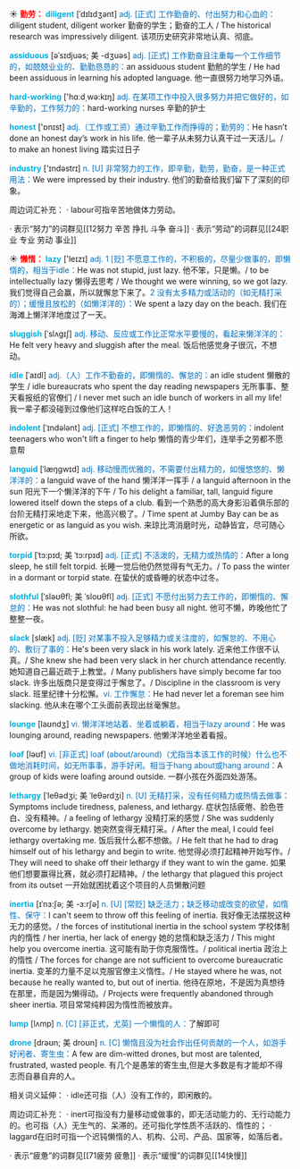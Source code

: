 ☀ <font color="red">**勤劳：**</font>
<font color="sky blue">**diligent**</font> [ˈdɪlɪdʒənt]
<font color="#0070c0">adj. [正式] 工作勤奋的、付出努力和心血的：</font>diligent student, diligent worker 勤奋的学生；勤奋的工人 / The historical research was impressively diligent. 该项历史研究非常地认真、彻底。           

<font color="sky blue">**assiduous**</font> [əˈsɪdjuəs; 美 -dʒuəs]
<font color="#0070c0">adj. [正式] 工作勤奋且注重每一个工作细节的，如兢兢业业的、勤勤恳恳的：</font>an assiduous student 勤勉的学生 / He had been assiduous in learning his adopted language. 他一直很努力地学习外语。

<font color="sky blue">**hard-working**</font> ['hɑːd͵wə:kɪŋ] 
<font color="#0070c0">adj. 在某项工作中投入很多努力并把它做好的，如辛勤的，工作努力的：</font>hard-working nurses 辛勤的护士

<font color="sky blue">**honest**</font> ['ɒnɪst] 
<font color="#0070c0">adj.（工作或工资）通过辛勤工作而挣得的；勤劳的：</font>He hasn’t done an honest day’s work in his life. 他一辈子从未努力认真干过一天活儿。/ to make an honest living 踏实过日子

<font color="sky blue">**industry**</font> ['ɪndəstrɪ] 
<font color="#0070c0">n. [U] 非常努力的工作，即辛勤，勤劳，勤奋，是一种正式用法：</font>We were impressed by their industry. 他们的勤奋给我们留下了深刻的印象。

周边词汇补充：
· labour可指辛苦地做体力劳动。

· 表示“努力”的词群见[[12努力 辛苦 挣扎 斗争 奋斗]]
· 表示“劳动”的词群见[[24职业 专业 劳动 事业]]

☀ <font color="red">**懒惰：**</font>
<font color="sky blue">**lazy**</font> ['leɪzɪ] 
<font color="#0070c0">adj. 1 [贬] 不愿意工作的，不积极的，尽量少做事的，即懒惰的，相当于idle：</font>He was not stupid, just lazy. 他不笨，只是懒。/ to be intellectually lazy 懒得去思考 / We thought we were winning, so we got lazy. 我们觉得自己会赢，所以就懈怠下来了。<font color="#0070c0">2 没有太多精力或活动的（如无精打采的）；缓慢且放松的（如懒洋洋的）：</font>We spent a lazy day on the beach. 我们在海滩上懒洋洋地度过了一天。
           
<font color="sky blue">**sluggish**</font> [ˈslʌgɪʃ]
<font color="#0070c0">adj. 移动、反应或工作比正常水平要慢的，看起来懒洋洋的：</font>He felt very heavy and sluggish after the meal. 饭后他感觉身子很沉，不想动。
           
<font color="sky blue">**idle**</font> [ˈaɪdl]
<font color="#0070c0">adj.（人）工作不勤奋的，即懒惰的、懈怠的：</font>an idle student 懒散的学生 / idle bureaucrats who spent the day reading newspapers 无所事事、整天看报纸的官僚们 / I never met such an idle bunch of workers in all my life! 我一辈子都没碰到过像他们这样吃白饭的工人！
           
<font color="sky blue">**indolent**</font> [ˈɪndələnt]
<font color="#0070c0">adj. [正式] 不想工作的，即懒惰的、好逸恶劳的：</font>indolent teenagers who won't lift a finger to help 懒惰的青少年们，连举手之劳都不愿意帮
           
<font color="sky blue">**languid**</font> [ˈlæŋgwɪd]
<font color="#0070c0">adj. 移动慢而优雅的，不需要付出精力的，如慢悠悠的、懒洋洋的：</font>a languid wave of the hand 懒洋洋一挥手 / a languid afternoon in the sun 阳光下一个懒洋洋的下午 / To his delight a familiar, tall, languid figure lowered itself down the steps of a club. 看到一个熟悉的高大身影沿着俱乐部的台阶无精打采地走下来，他高兴极了。/ Time spent at Jumby Bay can be as energetic or as languid as you wish. 来琼比湾消磨时光，动静皆宜，尽可随心所欲。
           
<font color="sky blue">**torpid**</font> [ˈtɔ:pɪd; 美 ˈtɔ:rpɪd]
<font color="#0070c0">adj. [正式] 不活泼的，无精力或热情的：</font>After a long sleep, he still felt torpid. 长睡一觉后他仍然觉得有气无力。/ To pass the winter in a dormant or torpid state. 在蛰伏的或昏睡的状态中过冬。

<font color="sky blue">**slothful**</font> [ˈsləʊθfl; 美 ˈsloʊθfl]
<font color="#0070c0">adj. [正式] 不愿付出努力去工作的，即懒惰的、懈怠的：</font>He was not slothful: he had been busy all night. 他可不懒，昨晚他忙了整整一夜。           

<font color="sky blue">**slack**</font> [slæk]
<font color="#0070c0">adj. [贬] 对某事不投入足够精力或关注度的，如懈怠的、不用心的、敷衍了事的：</font>He's been very slack in his work lately. 近来他工作很不认真。/ She knew she had been very slack in her church attendance recently. 她知道自己最近疏于上教堂。/ Many publishers have simply become far too slack. 许多出版商只是变得过于懈怠了。/ Discipline in the classroom is very slack. 班里纪律十分松懈。<font color="#0070c0">vi. 工作懈怠：</font>He had never let a foreman see him slacking. 他从未在哪个工头面前表现出丝毫懈怠。

<font color="sky blue">**lounge**</font> [laʊndӡ] 
<font color="#0070c0">vi. 懒洋洋地站着、坐着或躺着，相当于lazy around：</font>He was lounging around, reading newspapers. 他懒洋洋地坐着看报。

<font color="sky blue">**loaf**</font> [ləʊf] 
<font color="#0070c0">vi. [非正式] loaf (about/around)（尤指当本该工作的时候）什么也不做地消耗时间，如无所事事，游手好闲。相当于hang about或hang around：</font>A group of kids were loafing around outside. 一群小孩在外面四处游荡。
           
<font color="sky blue">**lethargy**</font> [ˈleθədʒi; 美 ˈleθərdʒi]
<font color="#0070c0">n. [U] 无精打采，没有任何精力或热情去做事：</font>Symptoms include tiredness, paleness, and lethargy. 症状包括疲倦、脸色苍白、没有精神。/ a feeling of lethargy 没精打采的感觉 / She was suddenly overcome by lethargy. 她突然变得无精打采。/ After the meal, I could feel lethargy overtaking me. 饭后我什么都不想做。/ He felt that he had to drag himself out of his lethargy and begin to write. 他觉得必须打起精神开始写作。/ They will need to shake off their lethargy if they want to win the game. 如果他们想要赢得比赛，就必须打起精神。/ the lethargy that plagued this project from its outset 一开始就困扰着这个项目的人员懒散问题
                      
<font color="sky blue">**inertia**</font> [ɪˈnɜ:ʃə; 美 -ɜ:rʃə]
<font color="#0070c0">n. [U] [常贬] 缺乏活力；缺乏移动或改变的欲望，如惰性、保守：</font>I can't seem to throw off this feeling of inertia. 我好像无法摆脱这种无力的感觉。/ the forces of institutional inertia in the school system 学校体制内的惰性 / her inertia, her lack of energy 她的怠惰和缺乏活力 / This might help you overcome inertia. 这可能有助于你克服惰性。/ political inertia 政治上的惰性 / The forces for change are not sufficient to overcome bureaucratic inertia. 变革的力量不足以克服官僚主义惰性。/ He stayed where he was, not because he really wanted to, but out of inertia. 他待在原地，不是因为真想待在那里，而是因为懒得动。/ Projects were frequently abandoned through sheer inertia. 项目常常纯粹因为惰性而被放弃。

<font color="sky blue">**lump**</font> [lʌmp]
<font color="#0070c0">n. [C] [非正式，尤英] 一个懒惰的人：</font>了解即可
           
<font color="sky blue">**drone**</font> [drəʊn; 美 droʊn]
<font color="#0070c0">n. [C] 懒惰且没为社会作出任何贡献的一个人，如游手好闲者、寄生虫：</font>A few are dim-witted drones, but most are talented, frustrated, wasted people. 有几个是愚笨的寄生虫,但是大多数是有才能却不得志而自暴自弃的人。
 
相关词义延伸：
· idle还可指（人）没有工作的，即闲散的。

周边词汇补充：
· inert可指没有力量移动或做事的，即无活动能力的、无行动能力的。也可指（人）无生气的、呆滞的。还可指化学性质不活跃的、惰性的；
· laggard在旧时可指一个迟钝懒惰的人、机构、公司、产品、国家等，如落后者。

· 表示“疲惫”的词群见[[71疲劳 疲惫]]
· 表示“缓慢”的词群见[[14快慢]]
